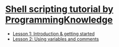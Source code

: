 
# [Shell scripting tutorial by ProgrammingKnowledge](https://www.youtube.com/playlist?list=PLS1QulWo1RIYmaxcEqw5JhK3b-6rgdWO_)
- [Lesson 1: Introduction & getting started](lesson-01.md)
- [Lesson 2: Using variables and comments](lesson-02.md)
